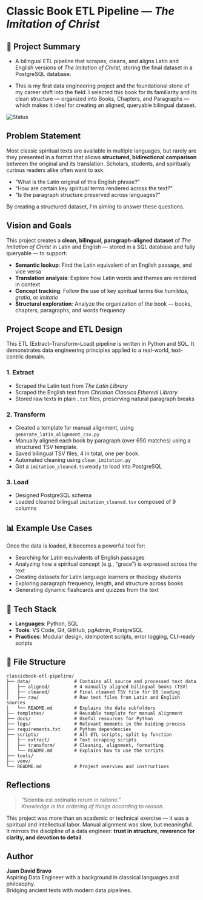 # Classic Book ETL Pipeline — *The Imitation of Christ*

## 📖 Project Summary

- A bilingual ETL pipeline that scrapes, cleans, and aligns Latin and English versions of *The Imitation of Christ*, storing the final dataset in a PostgreSQL database.

- This is my first data engineering project and the foundational stone of my career shift into the field. I selected this book for its familiarity and its clean structure — organized into Books, Chapters, and Paragraphs — which makes it ideal for creating an aligned, queryable bilingual dataset.

![Status](https://img.shields.io/badge/status-in_progress-yellow)

##  Problem Statement

Most classic spiritual texts are available in multiple languages, but rarely are they presented in a format that allows **structured, bidirectional comparison** between the original and its translation. Scholars, students, and spiritually curious readers alike often want to ask:

- “What is the Latin original of this English phrase?”
- “How are certain key spiritual terms rendered across the text?”
- “Is the paragraph structure preserved across languages?”

By creating a structured dataset, I'm aiming to answer these questions.

##  Vision and Goals

This project creates a **clean, bilingual, paragraph-aligned dataset** of *The Imitation of Christ* in Latin and English — stored in a SQL database and fully queryable — to support:

- **Semantic lookup**: Find the Latin equivalent of an English passage, and vice versa
- **Translation analysis**: Explore how Latin words and themes are rendered in context
- **Concept tracking**: Follow the use of key spiritual terms like *humilitas*, *gratia*, or *imitatio*
- **Structural exploration**: Analyze the organization of the book — books, chapters, paragraphs, and words frequency

##  Project Scope and ETL Design

This ETL (Extract–Transform–Load) pipeline is written in Python and SQL. 
It demonstrates data engineering principles applied to a real-world, text-centric domain.

### **1. Extract**

- Scraped the Latin text from *The Latin Library*
- Scraped the English text from *Christian Classics Ethereal Library*
- Stored raw texts in plain `.txt` files, preserving natural paragraph breaks

### **2. Transform**

- Created a template for manual alignment, using `generate_latin_alignment_csv.py`
- Manually aligned each book by paragraph (over 650 matches) using a structured TSV template.
- Saved bilingual TSV files, 4 in total, one per book.
- Automated cleaning using `clean_imitation.py`
- Got a `imitation_cleaned.tsv`ready to load into PostgreSQL

### **3. Load**

- Designed PostgreSQL schema 
- Loaded cleaned bilingual `imitation_cleaned.tsv` composed of 9 columns


## 📊 Example Use Cases

Once the data is loaded, it becomes a powerful tool for:

- Searching for Latin equivalents of English passages
- Analyzing how a spiritual concept (e.g., “grace”) is expressed across the text
- Creating datasets for Latin language learners or theology students
- Exploring paragraph frequency, length, and structure across books
- Generating dynamic flashcards and quizzes from the text

## 🧱 Tech Stack

- **Languages**: Python, SQL
- **Tools**: VS Code, Git, GitHub, pgAdmin, PostgreSQL
- **Practices**: Modular design, idempotent scripts, error logging, CLI-ready scripts

## 📁 File Structure

```
classicbook-etl-pipeline/
├── data/                # Contains all source and processed text data
│   ├── aligned/         # 4 manually aligned bilingual books (TSV)
│   ├── cleaned/         # Final cleaned TSV file for DB loading
│   ├── raw/             # Raw text files from Latin and English sources
│   └── README.md        # Explains the data subfolders
├── templates/           # Reusable template for manual alignment
├── docs/                # Useful resources for Python
├── logs/                # Relevant moments in the buiding process
├── requirements.txt     # Python dependencies
├── scripts/             # All ETL scripts, split by function
│   ├── extract/         # Text scraping scripts
│   ├── transform/       # Cleaning, alignment, formatting
│   └── README.md        # Explains how to use the scripts
├── tools/
├── venv/
└── README.md            # Project overview and instructions
```

## Reflections

> “Scientia est ordinatio rerum in ratione.”  
> *Knowledge is the ordering of things according to reason.*

This project was more than an academic or technical exercise — it was a spiritual and intellectual labor. Manual alignment was slow, but meaningful. It mirrors the discipline of a data engineer: **trust in structure, reverence for clarity, and devotion to detail**.


## Author

**Juan David Bravo**  
Aspiring Data Engineer with a background in classical languages and philosophy.  
Bridging ancient texts with modern data pipelines.
